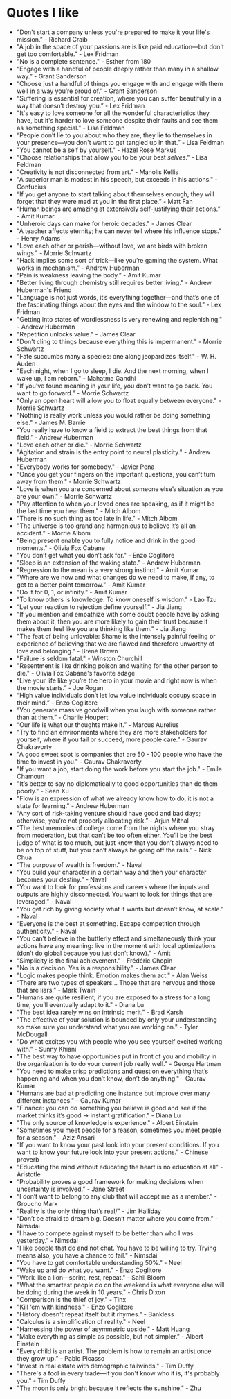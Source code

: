 # Quotes I like

- "Don't start a company unless you're prepared to make it your life's mission." - Richard Craib
- "A job in the space of your passions are is like paid education—but don't get too comfortable." - Lex Fridman
- "No is a complete sentence." - Esther from 180
- “Engage with a handful of people deeply rather than many in a shallow way.” - Grant Sanderson
- “Choose just a handful of things you engage with and engage with them well in a way you’re proud of.” - Grant Sanderson
- “Suffering is essential for creation, where you can suffer beautifully in a way that doesn’t destroy you.” - Lex Fridman
- "It's easy to love someone for all the wonderful characteristics they have, but it's harder to love someone despite their faults and see them as something special." - Lisa Feldman
- “People don’t lie to you about who they are, they lie to themselves in your presence—you don't want to get tangled up in that.” - Lisa Feldman
- "You cannot be a self by yourself." - Hazel Rose Markus
- "Choose relationships that allow you to be your best *selves*." - Lisa Feldman 
- "Creativity is not disconnected from art." - Manolis Kellis
- "A superior man is modest in his speech, but exceeds in his actions." - Confucius
- “If you get anyone to start talking about themselves enough, they will forget that they were mad at you in the first place.”  - Matt Fan
- “Human beings are amazing at extensively self-justifying their actions.” - Amit Kumar
- "Unheroic days can make for heroic decades." - James Clear
- "A teacher affects eternity; he can never tell where his influence stops." - Henry Adams
- "Love each other or perish—without love, we are birds with broken wings." - Morrie Schwartz
- "Hack implies some sort of trick—like you’re gaming the system. What works in mechanism.” - Andrew Huberman
- “Pain is weakness leaving the body.” - Amit Kumar
- "Better living through chemistry still requires better living." - Andrew Huberman's Friend
- "Language is not just words, it’s everything together—and that’s one of the fascinating things about the eyes and the window to the soul." - Lex Fridman
- "Getting into states of wordlessness is very renewing and replenishing." - Andrew Huberman
- "Repetition unlocks value." - James Clear
- "Don't cling to things because everything this is impermanent." - Morrie Schwartz
- "Fate succumbs many a species: one along jeopardizes itself." - W. H. Auden
- "Each night, when I go to sleep, I die. And the next morning, when I wake up, I am reborn." - Mahatma Gandhi
- "If you've found meaning in your life, you don't want to go back. You want to go forward." - Morrie Schwartz
- "Only an open heart will allow you to float equally between everyone." - Morrie Schwartz
- "Nothing is really work unless you would rather be doing something else." - James M. Barrie
- “You really have to know a field to extract the best things from that field.” - Andrew Huberman
- "Love each other or die." - Morrie Schwartz
- "Agitation and strain is the entry point to neural plasticity." - Andrew Huberman
- "Everybody works for somebody." - Javier Pena
- "Once you get your fingers on the important questions, you can’t turn away from them." - Morrie Schwartz
- "Love is when you are concerned about someone else’s situation as you are your own." - Morrie Schwartz
- "Pay attention to when your loved ones are speaking, as if it might be the last time you hear them." - Mitch Albom
- "There is no such thing as too late in life." - Mitch Albom
- "The universe is too grand and harmonious to believe it’s all an accident." - Morrie Albom
- "Being present enable you to fully notice and drink in the good moments." - Olivia Fox Cabane
- "You don’t get what you don’t ask for." - Enzo Coglitore
- "Sleep is an extension of the waking state." - Andrew Huberman
- "Regression to the mean is a very strong instinct." - Amit Kumar
- "Where are we now and what changes do we need to make, if any, to get to a better point tomorrow." - Amit Kumar
- "Do it for 0, 1, or infinity." - Amit Kumar
- "To know others is knowledge. To know oneself is wisdom." - Lao Tzu
- “Let your reaction to rejection define yourself.” - Jia Jiang
- "If you mention and empathize with some doubt people have by asking them about it, then you are more likely to gain their trust because it makes them feel like you are thinking like them." - Jia Jiang
- "The feat of being unlovable: Shame is the intensely painful feeling or experience of believing that we are flawed and therefore unworthy of love and belonging." - Brené Brown
- "Failure is seldom fatal." - Winston Churchill
- "Resentment is like drinking poison and waiting for the other person to die." - Olivia Fox Cabane's favorite adage
- “Live your life like you’re the hero in your movie and right now is when the movie starts.” - Joe Rogan
- “High value individuals don’t let low value individuals occupy space in their mind.” - Enzo Coglitore
- “You generate massive goodwill when you laugh with someone rather than at them.” - Charlie Houpert
- “Our life is what our thoughts make it.” - Marcus Aurelius
- "Try to find an environments where they are more stakeholders for yourself, where if you fail or succeed, more people care." - Gaurav Chakravorty
- "A good sweet spot is companies that are 50 - 100 people who have the time to invest in you." - Gaurav Chakravorty
- "If you want a job, start doing the work before you start the job." - Emile Chamoun
- "It’s better to say no diplomatically to good opportunities than do them poorly." - Sean Xu
- "Flow is an expression of what we already know how to do, it is not a state for learning." - Andrew Huberman
- “Any sort of risk-taking venture should have good and bad days; otherwise, you’re not properly allocating risk.” - Arjun Mithal
- “The best memories of college come from the nights where you stray from moderation, but that can’t be too often either. You’ll be the best judge of what is too much, but just know that you don’t always need to be on top of stuff, but you can’t always be going off the rails.” - Nick Chua
- “The purpose of wealth is freedom.” - Naval
- “You build your character in a certain way and then your character becomes your destiny.” - Naval
- “You want to look for professions and careers where the inputs and outputs are highly disconnected. You want to look for things that are leveraged.” - Naval
- “You get rich by giving society what it wants but doesn’t know, at scale.” - Naval
- “Everyone is the best at something. Escape competition through authenticity.” - Naval
- “You can’t believe in the buttlerly effect and simeltaneously think your actions have any meaning: live in the moment with local optimizations (don’t do global because you just don’t know).” - Amit
- “Simplicity is the final achievement.” - Frédéric Chopin
- "No is a decision. Yes is a responsibility." - James Clear
- "Logic makes people think. Emotion makes them act." - Alan Weiss
- “There are two types of speakers… Those that are nervous and those that are liars.” - Mark Twain
- "Humans are quite resilient; if you are exposed to a stress for a long time, you’ll eventually adapt to it." - Diana Lu
- "The best idea rarely wins on intrinsic merit." - Brad Karsh
- "The effective of your solution is bounded by only your understanding so make sure you understand what you are working on." - Tyler McDougall
- "Do what excites you with people who you see yourself excited working with." - Sunny Khiani
- "The best way to have opportunities put in front of you and mobility in the organization is to do your current job really well." - George Hartman
- "You need to make crisp predictions and question everything that’s happening and when you don’t know, don’t do anything." - Gaurav Kumar
- "Humans are bad at predicting one instance but improve over many different instances." - Gaurav Kumar
- "Finance: you can do something you believe is good and see if the market thinks it’s good -> instant gratification." - Diana Lu
- "The only source of knowledge is experience." - Albert Einstein 
- "Sometimes you meet people for a reason, sometimes you meet people for a season." - Aziz Ansari
- “If you want to know your past look into your present conditions. If you want to know your future look into your present actions.” - Chinese proverb
- "Educating the mind without educating the heart is no education at all" - Aristotle
- “Probability proves a good framework for making decisions when uncertainty is involved.” - Jane Street
- “I don’t want to belong to any club that will accept me as a member.” - Groucho Marx
- "Reality is the only thing that’s real/" - Jim Halliday
- “Don’t be afraid to dream big. Doesn’t matter where you come from.” - Nimsdai
- “I have to compete against myself to be better than who I was yesterday.” - Nimsdai
- “I like people that do and not chat. You have to be willing to try. Trying means also, you have a chance to fail." - Nimsdai
- "You have to get comfortable understanding 50%." - Neel
- "Wake up and do what you want." - Enzo Coglitore
- "Work like a lion—sprint, rest, repeat." - Sahil Bloom
- "What the smartest people do on the weekend is what everyone else will be doing during the week in 10 years." - Chris Dixon 
- "Comparison is the thief of joy." - Tinx
- "Kill ‘em with kindness." - Enzo Coglitore
- "History doesn't repeat itself but it rhymes." - Bankless
- "Calculus is a simplification of reality." - Neel
- "Harnessing the power of asymmetric upside." - Matt Huang
- “Make everything as simple as possible, but not simpler.” - Albert Einstein
- "Every child is an artist. The problem is how to remain an artist once they grow up.” - Pablo Picasso
- "Invest in real estate with demographic tailwinds." - Tim Duffy
- "There's a fool in every trade—if you don't know who it is, it's probably you." - Tim Duffy
- "The moon is only bright because it reflects the sunshine." - Zhu
